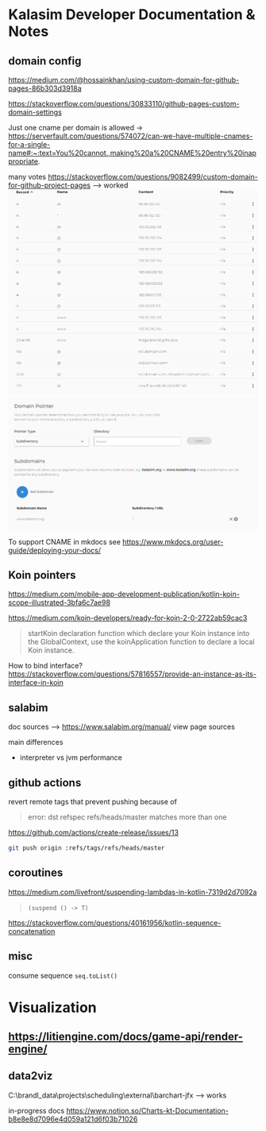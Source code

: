 # Kalasim Developer Documentation & Notes

## domain config

https://medium.com/@hossainkhan/using-custom-domain-for-github-pages-86b303d3918a

https://stackoverflow.com/questions/30833110/github-pages-custom-domain-settings

Just one cname per domain is allowed -> https://serverfault.com/questions/574072/can-we-have-multiple-cnames-for-a-single-name#:~:text=You%20cannot.,making%20a%20CNAME%20entry%20inappropriate.


many votes https://stackoverflow.com/questions/9082499/custom-domain-for-github-project-pages --> worked
![](.dev_notes_images/domaincom.png)
![](.dev_notes_images/domaincomwww.png)

To support CNAME in mkdocs see https://www.mkdocs.org/user-guide/deploying-your-docs/

## Koin pointers

https://medium.com/mobile-app-development-publication/kotlin-koin-scope-illustrated-3bfa6c7ae98

<https://medium.com/koin-developers/ready-for-koin-2-0-2722ab59cac3>
>  startKoin declaration function which declare your Koin instance into the GlobalContext, use the koinApplication function to declare a local Koin instance.


How to bind interface? https://stackoverflow.com/questions/57816557/provide-an-instance-as-its-interface-in-koin

## salabim

doc sources --> https://www.salabim.org/manual/ view page sources

main differences
* interpreter vs jvm performance



## github actions

revert remote tags that prevent pushing because of
> error: dst refspec refs/heads/master matches more than one

https://github.com/actions/create-release/issues/13

```bash
git push origin :refs/tags/refs/heads/master
```

## coroutines

<https://medium.com/livefront/suspending-lambdas-in-kotlin-7319d2d7092a>
> `(suspend () -> T)`


<https://stackoverflow.com/questions/40161956/kotlin-sequence-concatenation>


## misc


consume sequence `seq.toList()`

# Visualization

## https://litiengine.com/docs/game-api/render-engine/

## data2viz

C:\brandl_data\projects\scheduling\external\barchart-jfx --> works

in-progress docs https://www.notion.so/Charts-kt-Documentation-b8e8e8d7096e4d059a121d6f03b71026


